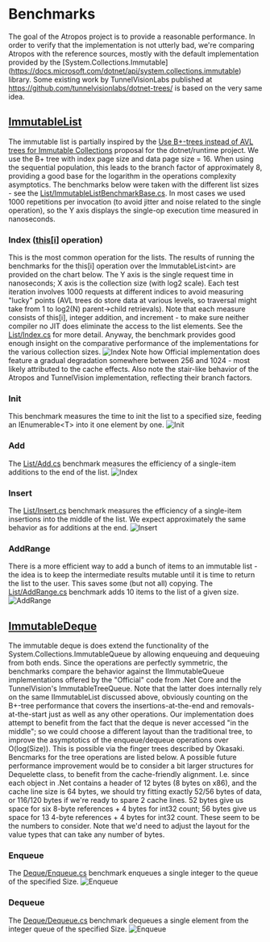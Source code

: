 # Benchmarks
The goal of the Atropos project is to provide a reasonable performance.
In order to verify that the implementation is not utterly bad, we're comparing Atropos with the reference sources, mostly with the 
default implementation provided by the [System.Collections.Immutable] (https://docs.microsoft.com/dotnet/api/system.collections.immutable) library.
Some existing work by TunnelVisionLabs published at https://github.com/tunnelvisionlabs/dotnet-trees/ is based on the very same idea.
## [ImmutableList](../Atropos/Documentation/ImmutableList-T-.md 'Atropos.ImmutableList&lt;T&gt;')
The immutable list is partially inspired by the [Use B+-trees instead of AVL trees for Immutable Collections](https://github.com/dotnet/runtime/issues/14477) proposal for the dotnet/runtime project.
We use the B+ tree with index page size and data page size = 16. When using the sequential population, this leads to the branch factor of approximately 8, providing a good base for the 
logarithm in the operations complexity asymptotics. 
The benchmarks below were taken with the different list sizes - see the [List/ImmutableListBenchmarkBase.cs](./List/ImmutableListBenchmarkBase.cs#L39).
In most cases we used 1000 repetitions per invocation (to avoid jitter and noise related to the single operation), so the Y axis displays the single-op execution time measured in nanoseconds. 
### Index ([this[i]](../Atropos/Documentation/ImmutableList-T--this-int-.md) operation)
This is the most common operation for the lists. 
The results of running the benchmarks for the this[i] operation over the ImmutableList&lt;int&gt; are provided on the chart below. The Y axis is the single request time in nanoseconds; X axis is the collection size (with log2 scale).
Each test iteration involves 1000 requests at different indices to avoid measuring "lucky" points (AVL trees do store data at various levels, so traversal might take from 1 to log2(N) parent->child retrievals).
Note that each measure consists of this[i], integer addition, and increment - to make sure neither compiler no JIT does eliminate the access to the list elements. 
See the [List/Index.cs](./List/Index.cs) for more detail.
Anyway, the benchmark provides good enough insight on the comparative performance of the implementations for the various collection sizes.
![Index](Atropos.Benchmarks.List.Index.png)
Note how Official implementation does feature a gradual degradation somewhere between 256 and 1024 - most likely attributed to the cache effects.
Also note the stair-like behavior of the Atropos and TunnelVision implementation, reflecting their branch factors.
### Init
This benchmark measures the time to init the list to a specified size, feeding an IEnumerable&lt;T&gt; into it one element by one.
![Init](Atropos.Benchmarks.List.InitInt.png)
### Add 
The [List/Add.cs](./List/Add.cs) benchmark measures the efficiency of a single-item additions to the end of the list. 
![Index](Atropos.Benchmarks.List.AddInt.png)
### Insert
The [List/Insert.cs](./List/Insert.cs) benchmark measures the efficiency of a single-item insertions into the middle of the list. 
We expect approximately the same behavior as for additions at the end.
![Insert](Atropos.Benchmarks.List.InsertInt.png)
### AddRange
There is a more efficient way to add a bunch of items to an immutable list - the idea is to keep the intermediate results mutable until it is time to return the list to the user.
This saves some (but not all) copying.
The [List/AddRange.cs](./List/AddRange.cs) benchmark adds 10 items to the list of a given size.
![AddRange](Atropos.Benchmarks.List.AddRange.png)
## [ImmutableDeque](../Atropos/Documentation/ImmutableDeque-T-.md 'Atropos.ImmutableDeque&lt;T&gt;')
The immutable deque is does extend the functionality of the System.Collections.ImmutableQueue by allowing enqueuing and dequeuing from both ends. 
Since the operations are perfectly symmetric, the benchmarks compare the behavior against the IImmutableQueue implementations offered by the "Official" code from .Net Core and the TunnelVision's ImmutableTreeQueue. Note that the latter does internally rely on the same IImmutableList discussed above, obviously counting on the B+-tree performance that covers the insertions-at-the-end and removals-at-the-start just as well as any other operations.
Our implementation does attempt to benefit from the fact that the deque is never accessed "in the middle"; so we could choose a different layout than the traditional tree, to improve the asymptotics of the enqueue/dequeue operations over O(log(Size)). This is possible via the finger trees described by Okasaki. 
Bencmarks for the tree operations are listed below.
A possible future performance improvement would be to consider a bit larger structures for Dequelette class, to benefit from the cache-friendly alignment. 
I.e. since each object in .Net contains a header of 12 bytes (8 bytes on x86), and the cache line size is 64 bytes, we should try fitting exactly 52/56 bytes of data, or 116/120 bytes if we're ready to spare 2 cache lines. 
52 bytes give us space for six 8-byte references + 4 bytes for int32 count; 56 bytes give us space for 13 4-byte references + 4 bytes for int32 count.
These seem to be the numbers to consider. Note that we'd need to adjust the layout for the value types that can take any number of bytes.
### Enqueue
The [Deque/Enqueue.cs](./Deque/Enqueue.cs) benchmark enqueues a single integer to the queue of the specified Size.
![Enqueue](Atropos.Benchmarks.Deque.EnqueueInt.png)
### Dequeue
The [Deque/Dequeue.cs](./Deque/Dequeue.cs) benchmark dequeues a single element from the integer queue of the specified Size.
![Enqueue](Atropos.Benchmarks.Deque.DequeueInt.png)
